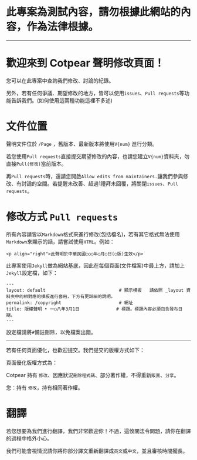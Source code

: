 # 此專案為測試內容，請勿根據此網站的內容，作為法律根據。

--------------------------------------

# 歡迎來到 Cotpear 聲明修改頁面！

您可以在此專案中查詢我們修改、討論的紀錄。

另外，若有任何爭議、期望修改的地方，皆可以使用`issues`、`Pull requests`等功能告訴我們。(如何使用這兩種功能這裡不多述)

# 文件位置

聲明文件位於 `/Page` ，舊版本、最新版本將使用`V{num}` 進行分類。

若您使用`Pull requests`直接提交期望修改的內容，也請您建立`V{num}`資料夾，勿直接`Pull(修改)`當前版本。

再`Pull requests`時，還請您開啟`Allow edits from maintainers.`讓我們參與修改、有討論的空間。若提醒未改善、超過1禮拜未回覆，將關閉`issues`、`Pull requests`。

# 修改方式 `Pull requests`

所有內容請皆以`Markdown`格式來進行修改(包括檔名)，若有其它格式無法使用`Markdown`來顯示的話，請嘗試使用`HTML`。例如：

```
<p align="right">此聲明於中華民國○○○年○月○日(○版)生效</p>
```
此專案使用`Jekyll`做為網站基底，因此在每個頁面(文件檔案)中最上方，請加上`Jekyll`設定檔，如下：

```
---
layout: default                            # 顯示模板   請依照 _layout 資料夾中的相對應的模板進行套用，下方有更詳細的說明。
permalink: /copyright                      # 網址
title: 版權聲明 • 一○八年3月1日              # 標題。標題內容必須包含發布日期。
---
```
設定檔請將`#`備註刪除，以免檔案出錯。

----------------------------------------

若有任何頁面優化，也歡迎提交。我們提交的版權方式如下：

頁面優化版權方式為：

Cotpear 持有 `修改`、因應狀況`刪除程式碼`、部分著作權，不得重新`販賣`、`分享`。

您：持有 `修改`，持有相同著作權。

# 翻譯

若您想要為我們進行翻譯，我們非常歡迎你！不過，這攸關法令問題，請你在翻譯的過程中格外小心。

我們可能會視情況請你將你部分譯文重新翻譯成`英文`或`中文`，並且審核時間攏長。
